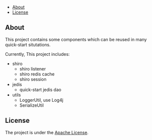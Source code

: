 <!-- MarkdownTOC -->

- [About](#about)
- [License](#license)

<!-- /MarkdownTOC -->


## About
This project contains some components which can be reused in many quick-start situtations.

Currently, This project includes:

- shiro
    + shiro listener
    + shiro redis cache
    + shiro session
- jedis
    + quick-start jedis dao
- utils
    + LoggerUtil, use Log4j
    + SerializeUtil

## License
The project is under the [Apache License](https://www.apache.org/licenses/LICENSE-2.0).